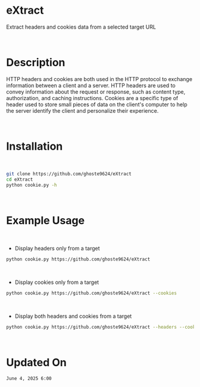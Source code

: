 # eXtract
Extract headers and cookies data from a selected target URL
 
<br>

# Description 
HTTP headers and cookies are both used in the HTTP protocol to exchange information between a client and a server. HTTP headers are used to convey information about the request or response, such as content type, authorization, and caching instructions. Cookies are a specific type of header used to store small pieces of data on the client's computer to help the server identify the client and personalize their experience. 

<br>

# Installation 

<br>

```bash
git clone https://github.com/ghoste9624/eXtract
cd eXtract
python cookie.py -h
```

<br>

# Example Usage

<br>

* Display headers only from a target

```bash
python cookie.py https://github.com/ghoste9624/eXtract
```
<br>

* Display cookies only from a target

```bash
python cookie.py https://github.com/ghoste9624/eXtract --cookies
```
<br>

* Display both headers and cookies from a target

```bash
python cookie.py https://github.com/ghoste9624/eXtract --headers --cookies
```

<br>

# Updated On
``
June 4, 2025 6:00
``
<br>
